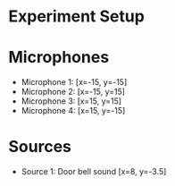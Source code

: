 # Experiment Setup

# Microphones

-  Microphone 1: [x=-15, y=-15]
-  Microphone 2: [x=-15, y=15]
-  Microphone 3: [x=15, y=15]
-  Microphone 4: [x=15, y=-15]

# Sources

-  Source 1: Door bell sound [x=8, y=-3.5]
